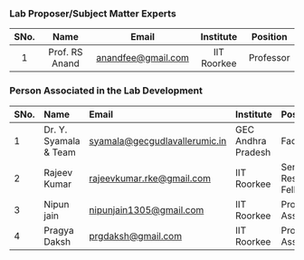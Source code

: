 

<!-- Remove all lines above this line before making changes to the file -->
### Lab Proposer/Subject Matter Experts
| SNo. | Name | Email | Institute | Position |
| :---: | :---: | :---: | :---: | :---: |
| 1 | Prof. RS Anand | anandfee@gmail.com | IIT Roorkee | Professor |

### Person Associated in the Lab Development
| SNo. | Name | Email | Institute | Position |
| :--- | :--- | :--- | :--- | :--- |
| 1 | Dr. Y. Syamala & Team | syamala@gecgudlavallerumic.in | GEC Andhra Pradesh | Faculty |
| 2 | Rajeev Kumar | rajeevkumar.rke@gmail.com | IIT Roorkee | Senior Research Fellow |
| 3 | Nipun jain | nipunjain1305@gmail.com | IIT Roorkee | Project Associate |
| 4 | Pragya Daksh | prgdaksh@gmail.com | IIT Roorkee | Project Associate |


